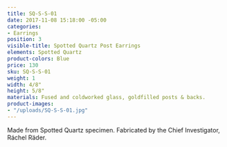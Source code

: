 ```yaml
---
title: SQ-S-S-01
date: 2017-11-08 15:18:00 -05:00
categories:
- Earrings
position: 3
visible-title: Spotted Quartz Post Earrings
elements: Spotted Quartz
product-colors: Blue
price: 130
sku: SQ-S-S-01
weight: 1
width: 4/8"
height: 5/8"
materials: Fused and coldworked glass, goldfilled posts & backs.
product-images:
- "/uploads/SQ-S-S-01.jpg"
---
```


Made from Spotted Quartz specimen. Fabricated by the Chief Investigator, Ráchel Räder.
